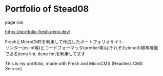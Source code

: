 # Portfolio of Stead08

page link

https://portfolio-fresh.deno.dev/

FreshとMicroCMSを利用して作成したポートフォリオサイト.\
リンター(eslint等)とコードフォーマッタ(prettier等)はそれぞれdenoの標準機能であるdeno
lint, deno fmtを利用してます

This is my portfolio, made with Fresh and MicroCMS (Headless CMS Service)
